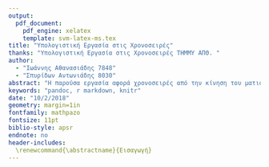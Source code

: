 ```yaml
---
output: 
  pdf_document:
    pdf_engine: xelatex
    template: svm-latex-ms.tex
title: "Υπολογιστική Εργασία στις Χρονοσειρές"
thanks: "Υπολογιστική Εργασία στις Χρονοσειρές THMMY ΑΠΘ. "
author: 
  - "Ιωάννης Αθανασιάδης 7848"
  - "Σπυρίδων Αντωνιάδης 8030"
abstract: "Η παρούσα εργασία αφορά χρονοσειρές από την κίνηση του ματιού που μετρήθηκαν στο Εργαστήριο του Department of Otolaryngology/Head & Neck Surgery, Haukeland University Hospital, Bergen, Νορβηγία. Το πείραμα αυτό γίνεται για τη διάγνωση ιλίγγου (έλλειψη ισορροπίας στο λαβύρινθο του αυτιού). Παρακάτω εξετάζονται δύο χρονοσειρές. Η κάθε χρονοσειρά αφορά ένα τέτοιο πείραμα για ίδια φορά και ταχύτητα αλλά για διαφορετική κατηγορία ατόμου (υγιής / ασθενής). Κατά το πείραμα το μάτι ακολουθεί ανεπαίσθητα τις λωρίδες και επανέρχεται δημιουργώντας σήμα με συνεχόμενους σχηματισμούς, που αποτελούνται από ανοδική αργή τάση (καθώς το μάτι ξεγελιέται και ακολουθεί τις λωρίδες) και απότομη πτώση (στο σημείο που επανέρχεται το μάτι). Η κίνηση αυτή του ματιού λέγεται οπτοκινητικός νυσταγμός (optokinetic nystagmus, OKN)"
keywords: "pandoc, r markdown, knitr"
date: "10/2/2018"
geometry: margin=1in
fontfamily: mathpazo
fontsize: 11pt
biblio-style: apsr
endnote: no
header-includes:
  \renewcommand{\abstractname}{Εισαγωγή}
---
```

